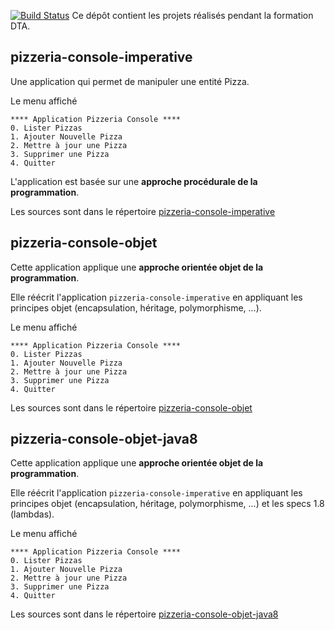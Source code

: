 [![Build Status](http://ns377570.ip-5-196-89.eu:8080/job/Valentin%20Michel%20-%20Pizzeria%20-%20Build/badge/icon)](http://ns377570.ip-5-196-89.eu:8080/job/Valentin%20Michel%20-%20Pizzeria%20-%20Build/)
Ce dépôt contient les projets réalisés pendant la formation DTA.

## pizzeria-console-imperative
Une application qui permet de manipuler une entité Pizza.

Le menu affiché
```
**** Application Pizzeria Console ****
0. Lister Pizzas
1. Ajouter Nouvelle Pizza
2. Mettre à jour une Pizza
3. Supprimer une Pizza
4. Quitter
```

L'application est basée sur une **approche procédurale de la programmation**.

Les sources sont dans le répertoire [pizzeria-console-imperative](pizzeria-console-imperative)

## pizzeria-console-objet
Cette application applique une **approche orientée objet de la programmation**.

Elle réécrit l'application `pizzeria-console-imperative` en appliquant les principes objet (encapsulation, héritage, polymorphisme, ...).

Le menu affiché 
```
**** Application Pizzeria Console ****
0. Lister Pizzas
1. Ajouter Nouvelle Pizza
2. Mettre à jour une Pizza
3. Supprimer une Pizza
4. Quitter
```

Les sources sont dans le répertoire [pizzeria-console-objet](pizzeria-console-objet)
## pizzeria-console-objet-java8
Cette application applique une **approche orientée objet de la programmation**.

Elle réécrit l'application `pizzeria-console-imperative` en appliquant les principes objet (encapsulation, héritage, polymorphisme, ...) et les specs 1.8 (lambdas).

Le menu affiché 
```
**** Application Pizzeria Console ****
0. Lister Pizzas
1. Ajouter Nouvelle Pizza
2. Mettre à jour une Pizza
3. Supprimer une Pizza
4. Quitter
```

Les sources sont dans le répertoire [pizzeria-console-objet-java8](pizzeria-console-objet-java8)

